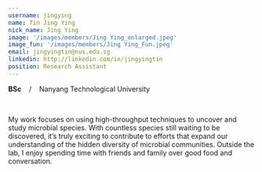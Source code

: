 ```yaml
---
username: jingying
name: Tin Jing Ying
nick_name: Jing Ying
image: '/images/members/Jing Ying_enlarged.jpeg'
image_fun: '/images/members/Jing Ying_Fun.jpeg'
email: jingyingtin@nus.edu.sg
linkedin: http://linkedin.com/in/jingyingtin
position: Research Assistant
---
```


**BSc** &nbsp;&nbsp; / &nbsp;&nbsp;  Nanyang Technological University

<br/>

My work focuses on using high-throughput techniques to uncover and study microbial species. With countless species still waiting to be discovered, it’s truly exciting to contribute to efforts that expand our understanding of the hidden diversity of microbial communities. Outside the lab, I enjoy spending time with friends and family over good food and conversation.